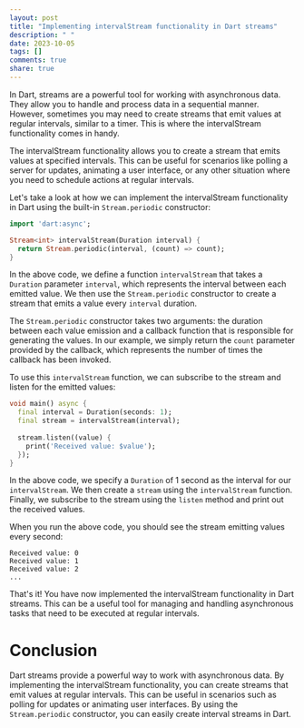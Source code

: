```yaml
---
layout: post
title: "Implementing intervalStream functionality in Dart streams"
description: " "
date: 2023-10-05
tags: []
comments: true
share: true
---
```


In Dart, streams are a powerful tool for working with asynchronous data. They allow you to handle and process data in a sequential manner. However, sometimes you may need to create streams that emit values at regular intervals, similar to a timer. This is where the intervalStream functionality comes in handy.

The intervalStream functionality allows you to create a stream that emits values at specified intervals. This can be useful for scenarios like polling a server for updates, animating a user interface, or any other situation where you need to schedule actions at regular intervals.

Let's take a look at how we can implement the intervalStream functionality in Dart using the built-in `Stream.periodic` constructor:

```dart
import 'dart:async';

Stream<int> intervalStream(Duration interval) {
  return Stream.periodic(interval, (count) => count);
}
```

In the above code, we define a function `intervalStream` that takes a `Duration` parameter `interval`, which represents the interval between each emitted value. We then use the `Stream.periodic` constructor to create a stream that emits a value every `interval` duration.

The `Stream.periodic` constructor takes two arguments: the duration between each value emission and a callback function that is responsible for generating the values. In our example, we simply return the `count` parameter provided by the callback, which represents the number of times the callback has been invoked.

To use this `intervalStream` function, we can subscribe to the stream and listen for the emitted values:

```dart
void main() async {
  final interval = Duration(seconds: 1);
  final stream = intervalStream(interval);
  
  stream.listen((value) {
    print('Received value: $value');
  });
}
```

In the above code, we specify a `Duration` of 1 second as the interval for our `intervalStream`. We then create a `stream` using the `intervalStream` function. Finally, we subscribe to the stream using the `listen` method and print out the received values.

When you run the above code, you should see the stream emitting values every second:

```
Received value: 0
Received value: 1
Received value: 2
...
```

That's it! You have now implemented the intervalStream functionality in Dart streams. This can be a useful tool for managing and handling asynchronous tasks that need to be executed at regular intervals.

# Conclusion

Dart streams provide a powerful way to work with asynchronous data. By implementing the intervalStream functionality, you can create streams that emit values at regular intervals. This can be useful in scenarios such as polling for updates or animating user interfaces. By using the `Stream.periodic` constructor, you can easily create interval streams in Dart.